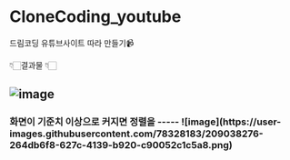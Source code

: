 # CloneCoding_youtube
드림코딩 유튜브사이트 따라 만들기📹

👇🏻결과물 👇🏻

![image](https://user-images.githubusercontent.com/78328183/209038206-fcd9a27f-9b9a-4fd9-825d-89a902b18b24.png)
-----
<h3>화면이 기준치 이상으로 커지면 정렬을 
-----
![image](https://user-images.githubusercontent.com/78328183/209038276-264db6f8-627c-4139-b920-c90052c1c5a8.png)
